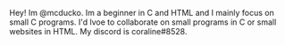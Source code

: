 

<!---
mcducko/mcducko is a ✨ special ✨ repository because its `README.md` (this file) appears on your GitHub profile.
You can click the Preview link to take a look at your changes.
--->
Hey! Im @mcducko. Im a beginner in C and HTML and I mainly focus on small C programs. I'd lvoe to collaborate on small programs in C or small websites in HTML.
My discord is coraline#8528.
